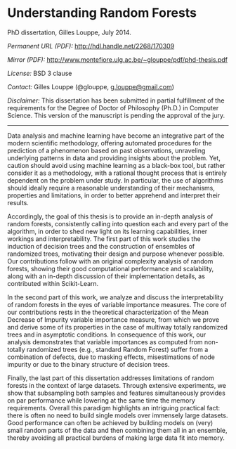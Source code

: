 Understanding Random Forests
============================

PhD dissertation, Gilles Louppe, July 2014.

_Permanent URL (PDF):_ http://hdl.handle.net/2268/170309

_Mirror (PDF):_ http://www.montefiore.ulg.ac.be/~glouppe/pdf/phd-thesis.pdf

_License:_ BSD 3 clause

_Contact:_ Gilles Louppe (@glouppe, <g.louppe@gmail.com>)

_Disclaimer:_ This dissertation has been submitted in partial fulfillment of
the requirements for the Degree of Doctor of Philosophy (Ph.D.) in 
Computer Science. This version of the manuscript is pending the approval
of the jury.

---

Data analysis and machine learning have become an integrative part of the
modern scientific methodology, offering automated procedures for the prediction
of a phenomenon based on past observations, unraveling underlying patterns in
data and providing insights about the problem. Yet, caution should
avoid using machine learning as a black-box tool, but rather consider it as a
methodology, with a rational thought process that is entirely dependent on the
problem under study. In particular, the use of algorithms
should ideally require a reasonable understanding of their
mechanisms, properties and limitations, in order to better apprehend and
interpret their results.

Accordingly, the goal of this thesis is to provide an in-depth
analysis of random forests, consistently calling into
question each and every part of the algorithm, in order to shed new light on
its learning capabilities, inner workings and interpretability. The first
part of this work studies the induction of decision trees and the construction of
ensembles of randomized trees, motivating their design and purpose whenever
possible. Our contributions follow with an original complexity
analysis of random forests, showing their good computational performance
and scalability, along with an in-depth discussion of their
implementation details, as contributed within Scikit-Learn.

In the second part of this work, we analyze and discuss the interpretability of
random forests in the eyes of variable importance measures. The core of our
contributions rests in the theoretical characterization of the Mean Decrease of
Impurity variable importance measure, from which we prove and derive some of
its properties in the case of multiway totally randomized trees and in
asymptotic conditions. In consequence of this work, our analysis  demonstrates
that variable importances as computed from non-totally randomized trees (e.g.,
standard Random Forest) suffer from a combination of defects, due to masking
effects, misestimations of node impurity or due to the binary structure of
decision trees.

Finally, the last part of this dissertation addresses limitations of random
forests in the context of large datasets. Through extensive experiments, we
show that subsampling both samples and features simultaneously provides on par
performance while lowering at the same time the memory requirements. Overall
this paradigm highlights an intriguing practical fact: there is often no need
to build single models over immensely large datasets. Good performance can
often be achieved by building models on (very) small random parts of the data
and then combining them all in an ensemble, thereby avoiding all practical
burdens of making large data fit into memory.
